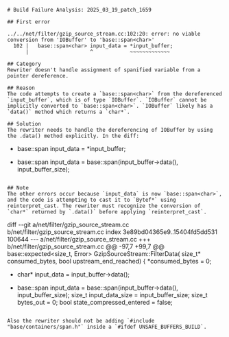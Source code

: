 ```
# Build Failure Analysis: 2025_03_19_patch_1659

## First error

../../net/filter/gzip_source_stream.cc:102:20: error: no viable conversion from 'IOBuffer' to 'base::span<char>'
  102 |   base::span<char> input_data = *input_buffer;
      |                    ^            ~~~~~~~~~~~~~

## Category
Rewriter doesn't handle assignment of spanified variable from a pointer dereference.

## Reason
The code attempts to create a `base::span<char>` from the dereferenced `input_buffer`, which is of type `IOBuffer`. `IOBuffer` cannot be implicitly converted to `base::span<char>`. `IOBuffer` likely has a `data()` method which returns a `char*`.

## Solution
The rewriter needs to handle the dereferencing of IOBuffer by using the .data() method explicitly. In the diff:
```
-  base::span<char> input_data = *input_buffer;
+  base::span<char> input_data = base::span(input_buffer->data(), input_buffer_size);
```

## Note
The other errors occur because `input_data` is now `base::span<char>`, and the code is attempting to cast it to `Bytef*` using reinterpret_cast. The rewriter must recognize the conversion of `char*` returned by `.data()` before applying `reinterpret_cast`.

```
diff --git a/net/filter/gzip_source_stream.cc b/net/filter/gzip_source_stream.cc
index 3e89bd04365e9..15404fd5dd531 100644
--- a/net/filter/gzip_source_stream.cc
+++ b/net/filter/gzip_source_stream.cc
@@ -97,7 +99,7 @@ base::expected<size_t, Error> GzipSourceStream::FilterData(
     size_t* consumed_bytes,
     bool upstream_end_reached) {
   *consumed_bytes = 0;
-  char* input_data = input_buffer->data();
+  base::span<char> input_data = base::span(input_buffer->data(), input_buffer_size);
   size_t input_data_size = input_buffer_size;
   size_t bytes_out = 0;
   bool state_compressed_entered = false;

```

Also the rewriter should not be adding `#include "base/containers/span.h"` inside a `#ifdef UNSAFE_BUFFERS_BUILD`.